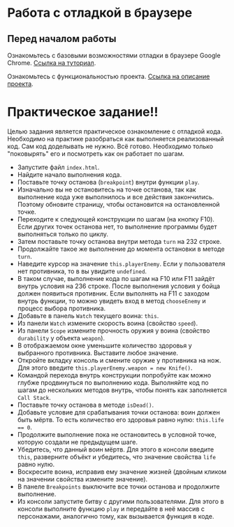 # Работа с отладкой в браузере 

## Перед началом работы
Ознакомьтесь с базовыми возможностями отладки в браузере Google Chrome.
[Ссылка на туториал](DebuggerTutorial.md).

Ознакомьтесь с функциональностью проекта.
[Ссылка на описание проекта](ProjectDescription.md).

# Практическое задание!!
Целью задания является практическое ознакомление с отладкой кода. Необходимо на практике разобраться как выполняется реализованный код. Сам код доделывать не нужно. Всё готово. Необходимо только "поковырять" его и посмотреть как он работает по шагам.

* Запустите файл `index.html`.
* Найдите начало выполнения кода.
* Поставьте точку останова (`breakpoint`) внутри функции `play`.
* Изначально вы не остановитесь на точке останова, так как выполнение кода уже выполнилось и все действия закончились. Поэтому обновите страницу, чтобы остановится на остановленной точке.
* Переходите к следующей конструкции по шагам (на кнопку F10). Если других точек останова нет, то выполнение программы будет выполняться только по циклу.
* Затем поставьте точку останова внутри метода `turn` на 232 строке.
* Продолжайте такое же выполнение до момента остановки в методе `turn`.
* Наведите курсор на значение `this.playerEnemy`. Если у пользователя нет противника, то в вы увидите `undefined`.
* В таком случае, выполнение кода по шагам на F10 или F11 зайдёт внутрь условия на 236 строке. После выполнения условия у бойца должен появиться противник. Если выполнять на F11 с заходом внутрь функции, то можно увидеть вход в метод `chooseEnemy` и процесс выбора противника.
* Добавьте в панель `Watch` текущего воина: `this`.
* Из панели `Watch` измените скорость воина (свойство `speed`).
* Из панели `Scope` измените прочность оружия у воина (свойство `durability` у объекта `weapon`).
* В отображаемом окне уменьшите количество здоровья у выбранного противника. Выставите любое значение.
* Откройте вкладку консоль и смените оружие у противника на нож. Для этого введите `this.playerEnemy.weapon = new Knife()`.
* Командой перехода внутрь конструкции попробуйте как можно глубже продвинуться по выполнению кода. Выполняйте код по шагам до нескольких методов внутрь, чтобы понять как заполняется `Call Stack`.
* Поставьте точку останова в методе `isDead()`.
* Добавьте условие для срабатывания точки останова: воин должен быть мёртв. То есть количество его здоровья равно нулю: `this.life == 0`.
* Продолжите выполнение пока не остановитесь в условной точке, которую создали не предыдущем шаге.
* Убедитесь, что данный воин мёртв. Для этого в консоли введите `this`, разверните объёкт и убедитесь, что значение свойства `life` равно нулю.
* Воскресите воина, исправив ему значение жизней (двойным кликом на значении свойства измените значение).
* В панеле `Breakpoints` выключите все точки останова и продолжите выполнение.
* Из консоли запустите битву с другими пользователями. Для этого в консоли выполните функцию `play` и передайте в неё массив с персонажами, аналогично тому, как вызывается функция в коде.
